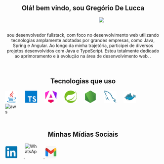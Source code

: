 <section align="center">
<h1>Olá! bem vindo, sou Gregório De Lucca</h1>
<img src="https://media.licdn.com/dms/image/D5612AQGOmwfIE5mlWA/article-cover_image-shrink_720_1280/0/1674617947228?e=2147483647&v=beta&t=FTU_isQ6VYfV5D_ueFHPWvT8ZqgDeJG3yr8Mi8lpfk0" width="200px"  align="right">
<br>
<br>
<p align="center">  sou desenvolvedor fullstack, com foco no desenvolvimento web utilizando tecnologias amplamente adotadas por grandes empresas, como Java, Spring e Angular. Ao longo da minha trajetória, participei de diversos projetos desenvolvidos com Java e TypeScript. Estou totalmente dedicado ao aprimoramento e à evolução na área de desenvolvimento web.
.</p>
</section>
<br>
<section align="center">
  <h2>Tecnologias que uso</h2>
  <div align="left">
    <img src="https://raw.githubusercontent.com/devicons/devicon/master/icons/java/java-original.svg" alt="CSS3" title="Java" style="width: 40px; height: 40px; margin-right: 20px; display: inline-block;">
    <img src="https://raw.githubusercontent.com/devicons/devicon/master/icons/typescript/typescript-original.svg" alt="TypeScript" title="TypeScript" style="width: 40px; height: 40px; margin-right: 20px; display: inline-block;">
    <img src="https://raw.githubusercontent.com/devicons/devicon/master/icons/angular/angular-original.svg" alt="Angular" title="Angular" style="width: 40px; height: 40px; margin-right: 20px; display: inline-block;">
    <img src="https://raw.githubusercontent.com/devicons/devicon/master/icons/spring/spring-original.svg" alt="spring" title="springBoot" style="width: 40px; height: 40px; margin-right: 20px; display: inline-block;">
    <img src="https://raw.githubusercontent.com/devicons/devicon/master/icons/nodejs/nodejs-original.svg" alt="nodejs" title="nodejs" style="width: 40px; height: 40px; margin-right: 20px; display: inline-block;">
    <img src="https://raw.githubusercontent.com/devicons/devicon/master/icons/mysql/mysql-original.svg" alt="Mysql" title="Mysql" style="width: 40px; height: 40px; margin-right: 20px; display: inline-block;">
    <img src="https://raw.githubusercontent.com/devicons/devicon/master/icons/docker/docker-original.svg" alt="Docker" title="docker" style="width: 40px; height: 40px; margin-right: 20px; display: inline-block;">
        <img src="https://cdn.jsdelivr.net/gh/devicons/devicon@latest/icons/amazonwebservices/amazonwebservices-plain-wordmark.svg" alt="aws" title="aws" style="width: 40px; height: 40px; margin-right: 20px; display: inline-block;">



 
</section>
<br>


<section align="center">
  <h2>Minhas Mídias Sociais</h2>
  <div align="left">
    <a href="https://www.linkedin.com/in/gregoriodelucca" target="_blank">
      <img src="https://raw.githubusercontent.com/devicons/devicon/master/icons/linkedin/linkedin-original.svg" alt="LinkedIn" title="LinkedIn" style="width: 40px; height: 40px; margin-right: 20px; display: inline-block;">
    </a>
    <a href="https://wa.me/11971108462" target="_blank">
      <img src="https://www.designi.com.br/images/preview/10000403.jpg" alt="WhatsApp" title="WhatsApp" style="width: 40px; height: 40px; margin-right: 20px; display: inline-block;">
    </a>
    <a href="mailto:gregoriodelucca@gmail.com" target="_blank">
      <img src="https://raw.githubusercontent.com/tandpfun/skill-icons/65dea6c4eaca7da319e552c09f4cf5a9a8dab2c8/icons/Gmail-Light.svg" alt="Gmail" title="Gmail" style="width: 40px; height: 40px; display: inline-block;">
    </a>
  </div>
</section>









